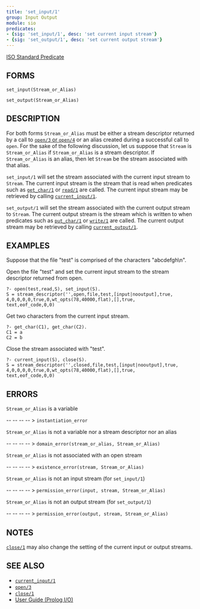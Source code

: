 ```yaml
---
title: 'set_input/1'
group: Input Output
module: sio
predicates:
- {sig: 'set_input/1', desc: 'set current input stream'}
- {sig: 'set_output/1', desc: 'set current output stream'}
---
```

[ISO Standard Predicate](http://www.deransart.fr/prolog/bips.html#setoutput)


## FORMS

```
set_input(Stream_or_Alias)

set_output(Stream_or_Alias)
```

## DESCRIPTION

For both forms `Stream_or_Alias` must be either a stream descriptor returned by a call to [`open/3` or `open/4`](open.html) or an alias created during a successful call to `open`. For the sake of the following discussion, let us suppose that `Stream` is `Stream_or_Alias` if `Stream_or_Alias` is a stream descriptor. If `Stream_or_Alias` is an alias, then let `Stream` be the stream associated with that alias.

`set_input/1` will set the stream associated with the current input stream to `Stream`. The current input stream is the stream that is read when predicates such as [`get_char/1`](get_char.html) or [`read/1`](read.html) are called. The current input stream may be retrieved by calling [`current_input/1`](current_input.html).

`set_output/1` will set the stream associated with the current output stream to `Stream`. The current output stream is the stream which is written to when predicates such as [`put_char/1`](put_char.html) or [`write/1`](write.html) are called. The current output stream may be retrieved by calling [`current_output/1`](current_input.html).


## EXAMPLES

Suppose that the file "test" is comprised of the characters "abcdefgh\n".

Open the file "test" and set the current input stream to the stream descriptor returned from open.

```
?- open(test,read,S), set_input(S).
S = stream_descriptor('',open,file,test,[input|nooutput],true,
4,0,0,0,0,true,0,wt_opts(78,40000,flat),[],true,
text,eof_code,0,0)
```

Get two characters from the current input stream.

```
?- get_char(C1), get_char(C2).
C1 = a
C2 = b
```

Close the stream associated with "test".

```
?- current_input(S), close(S).
S = stream_descriptor('',closed,file,test,[input|nooutput],true,
4,0,0,0,0,true,0,wt_opts(78,40000,flat),[],true,
text,eof_code,0,0)
```

## ERRORS

`Stream_or_Alias` is a variable

-- -- -- -- > `instantiation_error`

`Stream_or_Alias` is not a variable nor a stream descriptor nor an alias

-- -- -- -- > `domain_error(stream_or_alias, Stream_or_Alias)`

`Stream_or_Alias` is not associated with an open stream

-- -- -- -- > `existence_error(stream, Stream_or_Alias)`

`Stream_or_Alias` is not an input stream (for `set_input/1`)

-- -- -- -- > `permission_error(input, stream, Stream_or_Alias)`

`Stream_or_Alias` is not an output stream (for `set_output/1`)

-- -- -- -- > `permission_error(output, stream, Stream_or_Alias)`


## NOTES

[`close/1`](close.html) may also change the setting of the current input or output streams.


## SEE ALSO

- [`current_input/1`](current_input.html)
- [`open/3`](open.html)
- [`close/1`](close.html)
- [User Guide (Prolog I/O)](../guide/10-Prolog-I-O.html)

